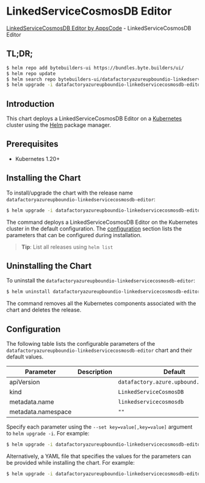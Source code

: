 # LinkedServiceCosmosDB Editor

[LinkedServiceCosmosDB Editor by AppsCode](https://byte.builders) - LinkedServiceCosmosDB Editor

## TL;DR;

```bash
$ helm repo add bytebuilders-ui https://bundles.byte.builders/ui/
$ helm repo update
$ helm search repo bytebuilders-ui/datafactoryazureupboundio-linkedservicecosmosdb-editor --version=v0.4.18
$ helm upgrade -i datafactoryazureupboundio-linkedservicecosmosdb-editor bytebuilders-ui/datafactoryazureupboundio-linkedservicecosmosdb-editor -n default --create-namespace --version=v0.4.18
```

## Introduction

This chart deploys a LinkedServiceCosmosDB Editor on a [Kubernetes](http://kubernetes.io) cluster using the [Helm](https://helm.sh) package manager.

## Prerequisites

- Kubernetes 1.20+

## Installing the Chart

To install/upgrade the chart with the release name `datafactoryazureupboundio-linkedservicecosmosdb-editor`:

```bash
$ helm upgrade -i datafactoryazureupboundio-linkedservicecosmosdb-editor bytebuilders-ui/datafactoryazureupboundio-linkedservicecosmosdb-editor -n default --create-namespace --version=v0.4.18
```

The command deploys a LinkedServiceCosmosDB Editor on the Kubernetes cluster in the default configuration. The [configuration](#configuration) section lists the parameters that can be configured during installation.

> **Tip**: List all releases using `helm list`

## Uninstalling the Chart

To uninstall the `datafactoryazureupboundio-linkedservicecosmosdb-editor`:

```bash
$ helm uninstall datafactoryazureupboundio-linkedservicecosmosdb-editor -n default
```

The command removes all the Kubernetes components associated with the chart and deletes the release.

## Configuration

The following table lists the configurable parameters of the `datafactoryazureupboundio-linkedservicecosmosdb-editor` chart and their default values.

|     Parameter      | Description |                      Default                      |
|--------------------|-------------|---------------------------------------------------|
| apiVersion         |             | <code>datafactory.azure.upbound.io/v1beta1</code> |
| kind               |             | <code>LinkedServiceCosmosDB</code>                |
| metadata.name      |             | <code>linkedservicecosmosdb</code>                |
| metadata.namespace |             | <code>""</code>                                   |


Specify each parameter using the `--set key=value[,key=value]` argument to `helm upgrade -i`. For example:

```bash
$ helm upgrade -i datafactoryazureupboundio-linkedservicecosmosdb-editor bytebuilders-ui/datafactoryazureupboundio-linkedservicecosmosdb-editor -n default --create-namespace --version=v0.4.18 --set apiVersion=datafactory.azure.upbound.io/v1beta1
```

Alternatively, a YAML file that specifies the values for the parameters can be provided while
installing the chart. For example:

```bash
$ helm upgrade -i datafactoryazureupboundio-linkedservicecosmosdb-editor bytebuilders-ui/datafactoryazureupboundio-linkedservicecosmosdb-editor -n default --create-namespace --version=v0.4.18 --values values.yaml
```
